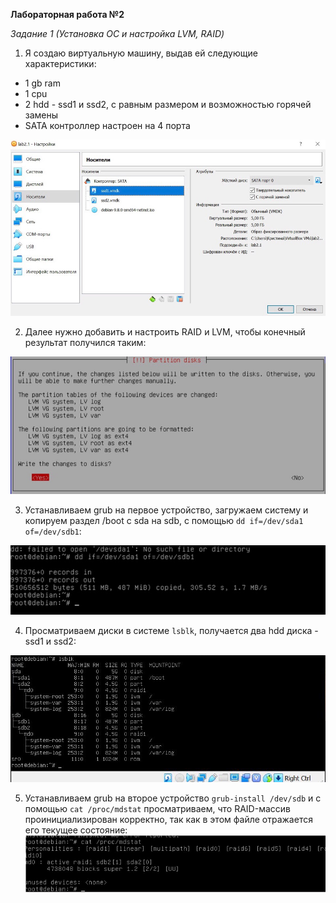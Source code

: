 **Лабораторная работа №2**

*Задание 1 (Установка ОС и настройка LVM, RAID)*

1. Я создаю виртуальную машину, выдав ей следующие характеристики: 

* 1 gb ram
* 1 cpu
* 2 hdd - ssd1 и ssd2, с равным размером и возможностью горячей замены
* SATA контроллер настроен на 4 порта

![изображение 1](images/1.1.jpg)

2. Далее нужно добавить и настроить RAID и LVM, чтобы конечный результат получился таким:

![изображение 2](images/1.2.jpg)

3. Устанавливаем  grub на первое устройство, загружаем систему и копируем раздел /boot с sda на sdb, с помощью `dd if=/dev/sda1 of=/dev/sdb1`:

![изображение 3](images/1.3.jpg)

4. Просматриваем диски в системе `lsblk`, получается два hdd диска - ssd1 и ssd2:

![изображение 5](images/5.jpg)


5. Устанавливаем grub на второе устройство `grub-install /dev/sdb` и с помощью `cat /proc/mdstat` просматриваем, что RAID-массив проинициализирован корректно, так как в этом файле отражается его текущее состояние:
![изображение 4](images/4.jpg)
